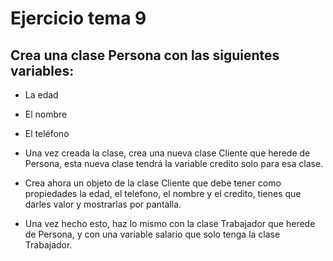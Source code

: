 # Ejercicio tema 9

## Crea una clase Persona con las siguientes variables:

- La edad
- El nombre
- El teléfono

- Una vez creada la clase, crea una nueva clase Cliente que herede de Persona, esta nueva clase tendrá la variable credito solo para esa clase.

- Crea ahora un objeto de la clase Cliente que debe tener como propiedades la edad, el telefono, el nombre y el credito, tienes que darles valor y mostrarlas por pantalla.

- Una vez hecho esto, haz lo mismo con la clase Trabajador que herede de Persona, y con una variable salario que solo tenga la clase Trabajador.